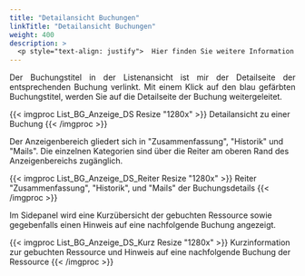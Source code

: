 ```yaml
---
title: "Detailansicht Buchungen"
linkTitle: "Detailansicht Buchungen"
weight: 400
description: >
  <p style="text-align: justify">  Hier finden Sie weitere Information zur Detailansicht einer Buchung. Diese öffnen Sie, indem Sie auf den Buchungstitel in der Listenansicht klicken. </p>
---
```

<p style="text-align: justify"> Der Buchungstitel in der Listenansicht ist mir der Detailseite der entsprechenden Buchung verlinkt. Mit einem Klick auf den blau gefärbten Buchungstitel, werden Sie auf die Detailseite der Buchung weitergeleitet. </p>

{{< imgproc List_BG_Anzeige_DS Resize "1280x" >}}
Detailansicht zu einer Buchung 
{{< /imgproc >}}

Der Anzeigenbereich gliedert sich in "Zusammenfassung", "Historik" und "Mails". Die einzelnen Kategorien sind über die Reiter am oberen Rand des Anzeigenbereichs zugänglich.

{{< imgproc List_BG_Anzeige_DS_Reiter Resize "1280x" >}}
Reiter "Zusammenfassung", "Historik", und "Mails" der Buchungsdetails 
{{< /imgproc >}}

Im Sidepanel wird eine Kurzübersicht der gebuchten Ressource sowie gegebenfalls einen Hinweis auf eine nachfolgende Buchung angezeigt. 

{{< imgproc List_BG_Anzeige_DS_Kurz Resize "1280x" >}}
Kurzinformation zur gebuchten Ressource und Hinweis auf eine nachfolgende Buchung der Ressource 
{{< /imgproc >}}